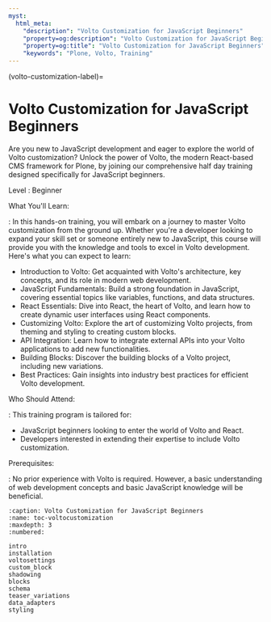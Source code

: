 ```yaml
---
myst:
  html_meta:
    "description": "Volto Customization for JavaScript Beginners"
    "property=og:description": "Volto Customization for JavaScript Beginners"
    "property=og:title": "Volto Customization for JavaScript Beginners"
    "keywords": "Plone, Volto, Training"
---
```


(volto-customization-label)=

# Volto Customization for JavaScript Beginners

Are you new to JavaScript development and eager to explore the world of Volto customization? Unlock the power of Volto, the modern React-based CMS framework for Plone, by joining our comprehensive half day training designed specifically for JavaScript beginners.

Level
: Beginner

What You'll Learn:

: In this hands-on training, you will embark on a journey to master Volto customization from the ground up. Whether you're a developer looking to expand your skill set or someone entirely new to JavaScript, this course will provide you with the knowledge and tools to excel in Volto development. Here's what you can expect to learn:

- Introduction to Volto: Get acquainted with Volto's architecture, key concepts, and its role in modern web development.
- JavaScript Fundamentals: Build a strong foundation in JavaScript, covering essential topics like variables, functions, and data structures.
- React Essentials: Dive into React, the heart of Volto, and learn how to create dynamic user interfaces using React components.
- Customizing Volto: Explore the art of customizing Volto projects, from theming and styling to creating custom blocks.
- API Integration: Learn how to integrate external APIs into your Volto applications to add new functionalities.
- Building Blocks: Discover the building blocks of a Volto project, including new variations.
- Best Practices: Gain insights into industry best practices for efficient Volto development.

Who Should Attend:

: This training program is tailored for:

- JavaScript beginners looking to enter the world of Volto and React.
- Developers interested in extending their expertise to include Volto customization.

Prerequisites:

: No prior experience with Volto is required. However, a basic understanding of web development concepts and basic JavaScript knowledge will be beneficial.

```{toctree}
:caption: Volto Customization for JavaScript Beginners
:name: toc-voltocustomization
:maxdepth: 3
:numbered:

intro
installation
voltosettings
custom_block
shadowing
blocks
schema
teaser_variations
data_adapters
styling

```

<!-- https://github.com/collective/volto-teaser-tutorial -->
